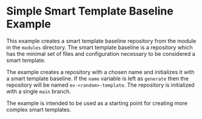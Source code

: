 # Simple Smart Template Baseline Example

This example creates a smart template baseline repository from the module in the `modules` directory. The smart template baseline is a repository which has the minimal set of files and configuration necessary to be considered a smart template.

The example creates a repository with a chosen name and initializes it with a smart template baseline. If the `name` variable is left as `generate` then the repository will be named `ex-<random>-template`. The repository is initialized with a single `main` branch.

The example is intended to be used as a starting point for creating more complex smart templates.
